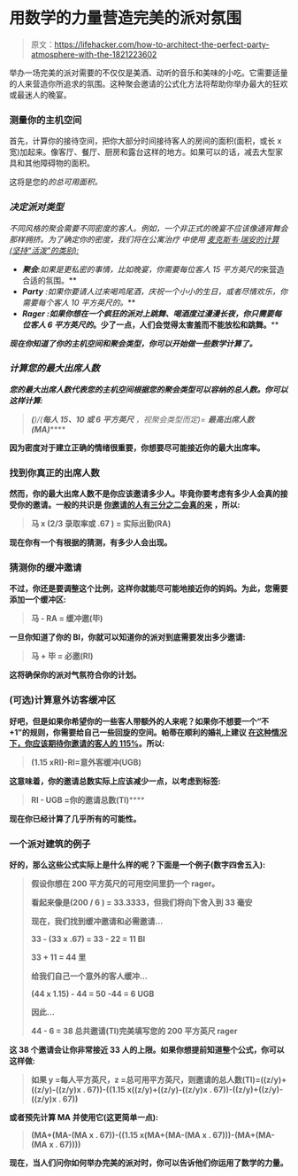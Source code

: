 # 用数学的力量营造完美的派对氛围

> 原文：<https://lifehacker.com/how-to-architect-the-perfect-party-atmosphere-with-the-1821223602>

举办一场完美的派对需要的不仅仅是美酒、动听的音乐和美味的小吃。它需要适量的人来营造你所追求的氛围。这种聚会邀请的公式化方法将帮助你举办最大的狂欢或最迷人的晚宴。



### 测量你的主机空间

首先，计算你的接待空间，把你大部分时间接待客人的房间的面积(面积，或长 x 宽)加起来。像客厅、餐厅、厨房和露台这样的地方。如果可以的话，减去大型家具和其他障碍物的面积。

这将是您的*的总可用面积。*

### *决定派对类型*

*不同风格的聚会需要不同密度的客人。例如，一个非正式的晚宴不应该像通宵舞会那样拥挤。为了确定你的密度，我们将在公寓治疗 中使用 [麦克斯韦·瑞安的计算(坚持“活泼”的类别):](http://www.apartmenttherapy.com/party-architecture-density-how-to-plan-a-party-5359)*

*   ***聚会**:如果是更私密的事情，比如晚宴，你需要每位客人 15 平方英尺的*来营造合适的氛围。** 
*   ****Party** :如果你要请人过来喝鸡尾酒，庆祝一个小小的生日，或者尽情欢乐，你需要每个客人 10 平方英尺的*。*** 
*   *****Rager** :如果你想在一个疯狂的派对上跳舞、喝酒度过漫漫长夜，你只需要每位客人 6 平方英尺的*。少了一点，人们会觉得太害羞而不能放松和跳舞。**** 

***现在你知道了你的主机空间和聚会类型，你可以开始做一些数学计算了。***

### ***计算您的最大出席人数***

***您的最大出席人数代表您的主机空间根据您的聚会类型可以容纳的总人数。你可以这样计算:***

> ***(**)/(***每人 15、10 或 6 平方英尺*** ，视聚会类型而定)= **最高出席人数(MA)*******

****因为密度对于建立正确的情绪很重要，你想要尽可能接近你的最大出席率。****

### ****找到你真正的出席人数****

****然而，你的最大出席人数不是你应该邀请多少人。毕竟你要考虑有多少人会真的接受你的邀请。一般的共识是 [你邀请的人有三分之二会真的来](https://www.rachaelraymag.com/home-and-entertaining/party-by-the-numbers) ，所以:****

> ******马** x (2/3 录取率或 **.67** ) = **实际出勤(RA)******

****现在你有一个有根据的猜测，有多少人会出现。****

### ****猜测你的缓冲邀请****

****不过，你还是要调整这个比例，这样你就能尽可能地接近你的妈妈。为此，您需要添加一个缓冲区:****

> ******马** - **RA** = **缓冲邀(毕)******

****一旦你知道了你的 BI，你就可以知道你的派对到底需要发出多少邀请:****

> ******马** + **毕** = **必邀(RI)******

****这将确保你的派对气氛符合你的计划。****

### ****(可选)计算意外访客缓冲区****

****好吧，但是如果你希望你的一些客人带额外的人来呢？如果你不想要一个“不+1”的规则，你需要给自己一些回旋的空间。帕蒂在顺利的婚礼上建议 [在这种情况下，你应该期待你邀请的客人的 115%](http://smoothweddings.blogspot.com/2011/09/formula-for-determining-how-many-guests.html)。所以:****

> ****(1.15 x**RI**)-**RI**=**意外客缓冲(UGB)******

****这意味着，你的邀请总数实际上应该减少一点，以考虑到标签:****

> ******RI** - **UGB** =你的**邀请总数(TI)******

****现在你已经计算了几乎所有的可能性。****

### ****一个派对建筑的例子****

****好的，那么这些公式实际上是什么样的呢？下面是一个例子(数字四舍五入):****

> ****假设你想在 200 平方英尺的可用空间里扔一个 rager。****
> 
> ****看起来像是(200 / 6 ) = 33.3333，但我们将向下舍入到 33 毫安****
> 
> ****现在，我们找到缓冲邀请和必需邀请...****
> 
> ****33 - (33 x .67) = 33 - 22 = 11 BI****
> 
> ****33 + 11 = 44 里****
> 
> ****给我们自己一个意外的客人缓冲...****
> 
> ****(44 x 1.15) - 44 = 50 -44 = 6 UGB****
> 
> ****因此...****
> 
> ****44 - 6 = 38 总共邀请(TI)完美填写您的 200 平方英尺 rager****

****这 38 个邀请会让你非常接近 33 人的上限。如果你想提前知道整个公式，你可以这样做:****

> ****如果 y =每人平方英尺，z =总可用平方英尺，则邀请的总人数(TI)=((z/y)+((z/y)-((z/y)x . 67))-((1.15 x((z/y)+((z/y)-((z/y)x . 67))-((z/y)+((z/y)-((z/y)x . 67))****

****或者预先计算 MA 并使用它(这更简单一点):****

> ****(MA+(MA-(MA x . 67))-((1.15 x(MA+(MA-(MA x . 67)))-(MA+(MA-(MA x . 67))))****

****现在，当人们问你如何举办完美的派对时，你可以告诉他们你运用了数学的力量。****